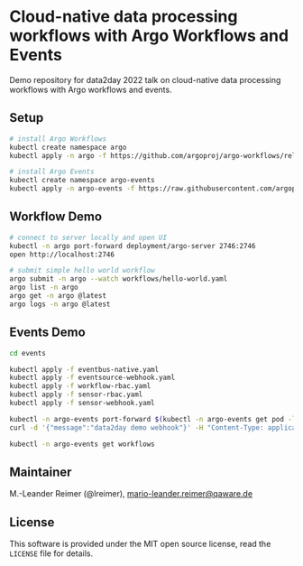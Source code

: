 # Cloud-native data processing workflows with Argo Workflows and Events

Demo repository for data2day 2022 talk on cloud-native data processing workflows with Argo workflows and events.

## Setup

```bash
# install Argo Workflows
kubectl create namespace argo
kubectl apply -n argo -f https://github.com/argoproj/argo-workflows/releases/download/v3.3.9/install.yaml

# install Argo Events
kubectl create namespace argo-events
kubectl apply -n argo-events -f https://raw.githubusercontent.com/argoproj/argo-events/v1.7.2/manifests/namespace-install.yaml
```

## Workflow Demo

```bash
# connect to server locally and open UI
kubectl -n argo port-forward deployment/argo-server 2746:2746
open http://localhost:2746

# submit simple hello world workflow
argo submit -n argo --watch workflows/hello-world.yaml
argo list -n argo
argo get -n argo @latest
argo logs -n argo @latest
```

## Events Demo

```bash
cd events

kubectl apply -f eventbus-native.yaml
kubectl apply -f eventsource-webhook.yaml
kubectl apply -f workflow-rbac.yaml
kubectl apply -f sensor-rbac.yaml
kubectl apply -f sensor-webhook.yaml

kubectl -n argo-events port-forward $(kubectl -n argo-events get pod -l eventsource-name=webhook -o name) 12000:12000
curl -d '{"message":"data2day demo webhook"}' -H "Content-Type: application/json" -X POST http://localhost:12000/example

kubectl -n argo-events get workflows

```

## Maintainer

M.-Leander Reimer (@lreimer), <mario-leander.reimer@qaware.de>

## License

This software is provided under the MIT open source license, read the `LICENSE`
file for details.

